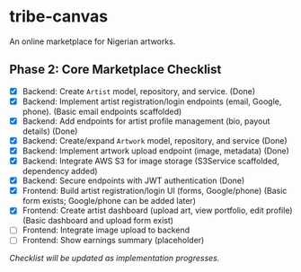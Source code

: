# tribe-canvas

An online marketplace for Nigerian artworks.

## Phase 2: Core Marketplace Checklist

-   [x] Backend: Create `Artist` model, repository, and service. (Done)
-   [x] Backend: Implement artist registration/login endpoints (email, Google, phone). (Basic email endpoints scaffolded)
-   [x] Backend: Add endpoints for artist profile management (bio, payout details) (Done)
-   [x] Backend: Create/expand `Artwork` model, repository, and service (Done)
-   [x] Backend: Implement artwork upload endpoint (image, metadata) (Done)
-   [x] Backend: Integrate AWS S3 for image storage (S3Service scaffolded, dependency added)
-   [x] Backend: Secure endpoints with JWT authentication (Done)
-   [x] Frontend: Build artist registration/login UI (forms, Google/phone) (Basic form exists; Google/phone can be added later)
-   [x] Frontend: Create artist dashboard (upload art, view portfolio, edit profile) (Basic dashboard and upload form exist)
-   [ ] Frontend: Integrate image upload to backend
-   [ ] Frontend: Show earnings summary (placeholder)

_Checklist will be updated as implementation progresses._
